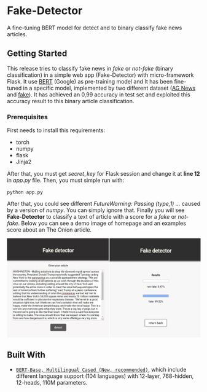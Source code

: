 # Fake-Detector
 A fine-tuning BERT model for detect and to binary classify fake news articles.
 
 
## Getting Started
This release tries to classify fake news in *fake* or *not-fake* (binary classification) in a simple web app (Fake-Detector) with micro-framework Flask. It use [BERT](https://github.com/google-research/bert) (Google) as pre-training model and It has been fine-tuned in a specific model, implemented by two different dataset ([AG News](https://s3.amazonaws.com/fast-ai-nlp/ag_news_csv.tgz) and [fake](https://www.kaggle.com/mrisdal/fake-news/)). It has achieved an 0,99 accuracy in test set and exploited this accuracy result to this binary article classification.


### Prerequisites
First needs to install this requirements:
* torch
* numpy
* flask
* Jinja2

After that, you must get *secret_key* for Flask session and change it at **line 12** in *app.py* file. Then, you must simple run with:
```
python app.py
```
After that, you could see different *FutureWarning: Passing (type,1) ...* caused by a version of *numpy*. You can simply ignore that. Finally you will see **Fake-Detector** to classify a text of article with a score for a *fake*  or *not-fake*.
Below you can see a demo image of homepage and an examples score about an The Onion article.


![](demo/demo.png)

## Built With
* [`BERT-Base, Multilingual Cased (New, recommended)`](https://storage.googleapis.com/bert_models/2018_11_23/multi_cased_L-12_H-768_A-12.zip), which include different language support (104 languages) with 12-layer, 768-hidden, 12-heads, 110M parameters.
